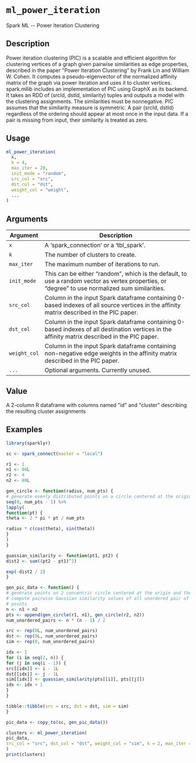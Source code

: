 # `ml_power_iteration`

Spark ML -- Power Iteration Clustering


## Description

Power iteration clustering (PIC) is a scalable and efficient algorithm for clustering vertices of a graph given pairwise similarities as edge properties, described in the paper "Power Iteration Clustering" by Frank Lin and William W. Cohen. It computes a pseudo-eigenvector of the normalized affinity matrix of the graph via power iteration and uses it to cluster vertices. spark.mllib includes an implementation of PIC using GraphX as its backend. It takes an RDD of (srcId, dstId, similarity) tuples and outputs a model with the clustering assignments. The similarities must be nonnegative. PIC assumes that the similarity measure is symmetric. A pair (srcId, dstId) regardless of the ordering should appear at most once in the input data. If a pair is missing from input, their similarity is treated as zero.


## Usage

```r
ml_power_iteration(
  x,
  k = 4,
  max_iter = 20,
  init_mode = "random",
  src_col = "src",
  dst_col = "dst",
  weight_col = "weight",
  ...
)
```


## Arguments

Argument      |Description
------------- |----------------
`x`     |     A ‘spark_connection’  or a ‘tbl_spark’.
`k`     |     The number of clusters to create.
`max_iter`     |     The maximum number of iterations to run.
`init_mode`     |     This can be either “random”, which is the default, to use a random vector as vertex properties, or “degree” to use normalized sum similarities.
`src_col`     |     Column in the input Spark dataframe containing 0-based indexes of all source vertices in the affinity matrix described in the PIC paper.
`dst_col`     |     Column in the input Spark dataframe containing 0-based indexes of all destination vertices in the affinity matrix described in the PIC paper.
`weight_col`     |     Column in the input Spark dataframe containing non-negative edge weights in the affinity matrix described in the PIC paper.
`...`     |     Optional arguments. Currently unused.


## Value

A 2-column R dataframe with columns named "id" and "cluster" describing the resulting cluster assignments


## Examples

```r
library(sparklyr)

sc <- spark_connect(master = "local")

r1 <- 1
n1 <- 80L
r2 <- 4
n2 <- 80L

gen_circle <- function(radius, num_pts) {
# generate evenly distributed points on a circle centered at the origin
seq(0, num_pts - 1) %>%
lapply(
function(pt) {
theta <- 2 * pi * pt / num_pts

radius * c(cos(theta), sin(theta))
}
)
}

guassian_similarity <- function(pt1, pt2) {
dist2 <- sum((pt2 - pt1)^2)

exp(-dist2 / 2)
}

gen_pic_data <- function() {
# generate points on 2 concentric circle centered at the origin and then
# compute pairwise Gaussian similarity values of all unordered pair of
# points
n <- n1 + n2
pts <- append(gen_circle(r1, n1), gen_circle(r2, n2))
num_unordered_pairs <- n * (n - 1) / 2

src <- rep(0L, num_unordered_pairs)
dst <- rep(0L, num_unordered_pairs)
sim <- rep(0, num_unordered_pairs)

idx <- 1
for (i in seq(2, n)) {
for (j in seq(i - 1)) {
src[[idx]] <- i - 1L
dst[[idx]] <- j - 1L
sim[[idx]] <- guassian_similarity(pts[[i]], pts[[j]])
idx <- idx + 1
}
}

tibble::tibble(src = src, dst = dst, sim = sim)
}

pic_data <- copy_to(sc, gen_pic_data())

clusters <- ml_power_iteration(
pic_data,
src_col = "src", dst_col = "dst", weight_col = "sim", k = 2, max_iter = 40
)
print(clusters)
```


